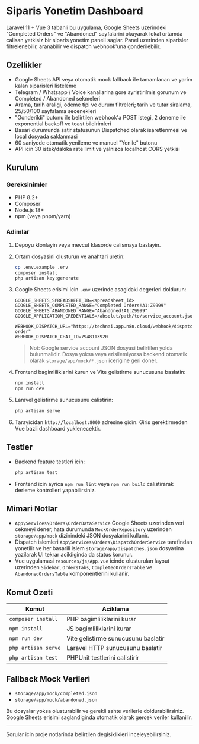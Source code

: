 # Siparis Yonetim Dashboard

Laravel 11 + Vue 3 tabanli bu uygulama, Google Sheets uzerindeki "Completed Orders" ve "Abandoned" sayfalarini okuyarak lokal ortamda calisan yetkisiz bir siparis yonetim paneli saglar. Panel uzerinden siparisler filtrelenebilir, aranabilir ve dispatch webhook'una gonderilebilir.

## Ozellikler

- Google Sheets API veya otomatik mock fallback ile tamamlanan ve yarim kalan siparisleri listeleme
- Telegram / Whatsapp / Voice kanallarina gore ayristirilmis gorunum ve Completed / Abandoned sekmeleri
- Arama, tarih araligi, odeme tipi ve durum filtreleri; tarih ve tutar siralama, 25/50/100 sayfalama secenekleri
- "Gonderildi" butonu ile belirtilen webhook'a POST istegi, 2 deneme ile exponential backoff ve toast bildirimleri
- Basari durumunda satir statusunun Dispatched olarak isaretlenmesi ve local dosyada saklanmasi
- 60 saniyede otomatik yenileme ve manuel "Yenile" butonu
- API icin 30 istek/dakika rate limit ve yalnizca localhost CORS yetkisi

## Kurulum

### Gereksinimler

- PHP 8.2+
- Composer
- Node.js 18+
- npm (veya pnpm/yarn)

### Adimlar

1. Depoyu klonlayin veya mevcut klasorde calismaya baslayin.
2. Ortam dosyasini olusturun ve anahtari uretin:

   ```bash
   cp .env.example .env
   composer install
   php artisan key:generate
   ```

3. Google Sheets erisimi icin `.env` uzerinde asagidaki degerleri doldurun:

   ```env
   GOOGLE_SHEETS_SPREADSHEET_ID=<spreadsheet_id>
   GOOGLE_SHEETS_COMPLETED_RANGE="Completed Orders!A1:Z9999"
   GOOGLE_SHEETS_ABANDONED_RANGE="Abandoned!A1:Z9999"
   GOOGLE_APPLICATION_CREDENTIALS=/absolut/path/to/service_account.json

   WEBHOOK_DISPATCH_URL="https://technai.app.n8n.cloud/webhook/dispatch-order"
   WEBHOOK_DISPATCH_CHAT_ID=7948113920
   ```

   > Not: Google service account JSON dosyasi belirtilen yolda bulunmalidir. Dosya yoksa veya erisilemiyorsa backend otomatik olarak `storage/app/mock/*.json` icerigine geri doner.

4. Frontend bagimliliklarini kurun ve Vite gelistirme sunucusunu baslatin:

   ```bash
   npm install
   npm run dev
   ```

5. Laravel gelistirme sunucusunu calistirin:

   ```bash
   php artisan serve
   ```

6. Tarayicidan `http://localhost:8000` adresine gidin. Giris gerektirmeden Vue bazli dashboard yuklenecektir.

## Testler

- Backend feature testleri icin:

  ```bash
  php artisan test
  ```

- Frontend icin ayrica `npm run lint` veya `npm run build` calistirarak derleme kontrolleri yapabilirsiniz.

## Mimari Notlar

- `App\Services\Orders\OrderDataService` Google Sheets uzerinden veri cekmeyi dener, hata durumunda `MockOrderRepository` uzerinden `storage/app/mock` dizinindeki JSON dosyalarini kullanir.
- Dispatch islemleri `App\Services\Orders\DispatchOrderService` tarafindan yonetilir ve her basarili islem `storage/app/dispatches.json` dosyasina yazilarak UI tekrar acildiginda da status korunur.
- Vue uygulamasi `resources/js/App.vue` icinde olusturulan layout uzerinden `Sidebar`, `OrdersTabs`, `CompletedOrdersTable` ve `AbandonedOrdersTable` komponentlerini kullanir.

## Komut Ozeti

| Komut | Aciklama |
| --- | --- |
| `composer install` | PHP bagimliliklarini kurar |
| `npm install` | JS bagimliliklarini kurar |
| `npm run dev` | Vite gelistirme sunucusunu baslatir |
| `php artisan serve` | Laravel HTTP sunucusunu baslatir |
| `php artisan test` | PHPUnit testlerini calistirir |

## Fallback Mock Verileri

- `storage/app/mock/completed.json`
- `storage/app/mock/abandoned.json`

Bu dosyalar yoksa olusturabilir ve gerekli sahte verilerle doldurabilirsiniz. Google Sheets erisimi saglandiginda otomatik olarak gercek veriler kullanilir.

---

Sorular icin proje notlarinda belirtilen degisiklikleri inceleyebilirsiniz.
